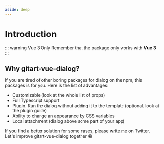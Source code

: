 ```yaml
---
aside: deep
---
```


# Introduction

::: warning Vue 3 Only
Remember that the package only works with **Vue 3**
:::

## Why gitart-vue-dialog?

If you are tired of other boring packages for dialog on the npm, this packages is for you. Here is the list of advantages:

- Customizable (look at the whole list of props)
- Full Typescript support
- Plugin. Run the dialog without adding it to the template (optional. look at the plugin guide)
- Ability to change an appearance by CSS variables
- Local attachment (dialog above some part of your app)

If you find a better solution for some cases, please [write me](https://twitter.com/MichaelGitart) on Twitter. Let's improve gitart-vue-dialog together 😁

